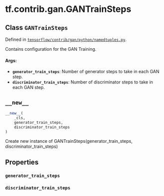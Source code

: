 <div itemscope itemtype="http://developers.google.com/ReferenceObject">
<meta itemprop="name" content="tf.contrib.gan.GANTrainSteps" />
<meta itemprop="path" content="Stable" />
<meta itemprop="property" content="generator_train_steps"/>
<meta itemprop="property" content="discriminator_train_steps"/>
<meta itemprop="property" content="__new__"/>
</div>

# tf.contrib.gan.GANTrainSteps

## Class `GANTrainSteps`





Defined in [`tensorflow/contrib/gan/python/namedtuples.py`](/code/stable/tensorflow/contrib/gan/python/namedtuples.py).

Contains configuration for the GAN Training.

#### Args:

* <b>`generator_train_steps`</b>: Number of generator steps to take in each GAN step.
* <b>`discriminator_train_steps`</b>: Number of discriminator steps to take in each GAN
    step.

<h2 id="__new__"><code>__new__</code></h2>

``` python
__new__(
    _cls,
    generator_train_steps,
    discriminator_train_steps
)
```

Create new instance of GANTrainSteps(generator_train_steps, discriminator_train_steps)



## Properties

<h3 id="generator_train_steps"><code>generator_train_steps</code></h3>



<h3 id="discriminator_train_steps"><code>discriminator_train_steps</code></h3>





